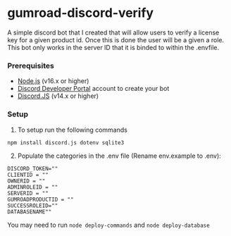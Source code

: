 # gumroad-discord-verify

A simple discord bot that I created that will allow users to verify a license key for a given product id. Once this is done the user will be a given a role. This bot only works in the server ID that it is binded to within the .envfile.

### Prerequisites

- [Node.js](https://nodejs.org/) (v16.x or higher)
- [Discord Developer Portal](https://discord.com/developers/applications) account to create your bot
- [Discord.JS](https://discord.js.org/) (v14.x or higher)

### Setup
1. To setup run the following commands
```npm
npm install discord.js dotenv sqlite3
```

2. Populate the categories in the .env file (Rename env.example to .env):
```env   
DISCORD_TOKEN=""
CLIENTID = ""
OWNERID = ""
ADMINROLEID = ""
SERVERID = ""
GUMROADPRODUCTID = ""
SUCCESSROLEID=""
DATABASENAME""
```

You may need to run `node deploy-commands` and `node deploy-database`

